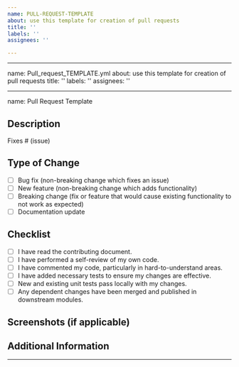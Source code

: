 ```yaml
---
name: PULL-REQUEST-TEMPLATE
about: use this template for creation of pull requests
title: ''
labels: ''
assignees: ''

---
```


---
name: Pull_request_TEMPLATE.yml
about: use this template for creation of pull requests
title: ''
labels: ''
assignees: ''



---
name: Pull Request Template


## Description
<!-- Please include a summary of the changes and the issue addressed by this pull request. -->

Fixes # (issue)

## Type of Change
<!-- Please check the options that apply: -->
- [ ] Bug fix (non-breaking change which fixes an issue)
- [ ] New feature (non-breaking change which adds functionality)
- [ ] Breaking change (fix or feature that would cause existing functionality to not work as expected)
- [ ] Documentation update

## Checklist
<!-- Please check if your PR fulfills the following requirements: -->
- [ ] I have read the contributing document.
- [ ] I have performed a self-review of my own code.
- [ ] I have commented my code, particularly in hard-to-understand areas.
- [ ] I have added necessary tests to ensure my changes are effective.
- [ ] New and existing unit tests pass locally with my changes.
- [ ] Any dependent changes have been merged and published in downstream modules.

## Screenshots (if applicable)
<!-- Please include screenshots of any visual changes if applicable. -->

## Additional Information
<!-- Add any other context or information about the pull request here. -->
---
